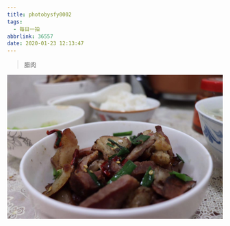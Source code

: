 ```yaml
---
title: photobysfy0002
tags:
  - 每日一拍
abbrlink: 36557
date: 2020-01-23 12:13:47
---
```


> 腊肉

<meta name="referrer" content="no-referrer"/>

![](https://raw.githubusercontent.com/Yumikosfy/picbed/master/img/WechatIMG10.jpeg)







